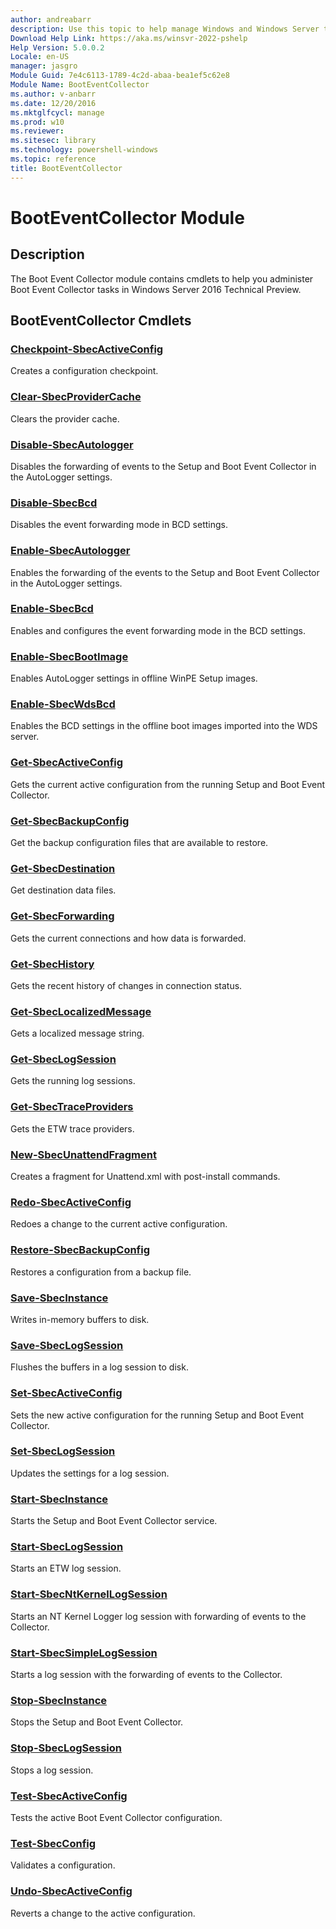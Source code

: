 ```yaml
---
author: andreabarr
description: Use this topic to help manage Windows and Windows Server technologies with Windows PowerShell.
Download Help Link: https://aka.ms/winsvr-2022-pshelp
Help Version: 5.0.0.2
Locale: en-US
manager: jasgro
Module Guid: 7e4c6113-1789-4c2d-abaa-bea1ef5c62e8
Module Name: BootEventCollector
ms.author: v-anbarr
ms.date: 12/20/2016
ms.mktglfcycl: manage
ms.prod: w10
ms.reviewer: 
ms.sitesec: library
ms.technology: powershell-windows
ms.topic: reference
title: BootEventCollector
---
```


# BootEventCollector Module
## Description
The Boot Event Collector module contains cmdlets to help you administer Boot Event Collector tasks in Windows Server 2016 Technical Preview.

## BootEventCollector Cmdlets
### [Checkpoint-SbecActiveConfig](./Checkpoint-SbecActiveConfig.md)
Creates a configuration checkpoint.

### [Clear-SbecProviderCache](./Clear-SbecProviderCache.md)
Clears the provider cache.

### [Disable-SbecAutologger](./Disable-SbecAutologger.md)
Disables the forwarding of events to the Setup and Boot Event Collector in the AutoLogger settings.

### [Disable-SbecBcd](./Disable-SbecBcd.md)
Disables the event forwarding mode in BCD settings.

### [Enable-SbecAutologger](./Enable-SbecAutologger.md)
Enables the forwarding of the events to the Setup and Boot Event Collector in the AutoLogger settings.

### [Enable-SbecBcd](./Enable-SbecBcd.md)
Enables and configures the event forwarding mode in the BCD settings.

### [Enable-SbecBootImage](./Enable-SbecBootImage.md)
Enables AutoLogger settings in offline WinPE Setup images.

### [Enable-SbecWdsBcd](./Enable-SbecWdsBcd.md)
Enables the BCD settings in the offline boot images imported into the WDS server.

### [Get-SbecActiveConfig](./Get-SbecActiveConfig.md)
Gets the current active configuration from the running Setup and Boot Event Collector.

### [Get-SbecBackupConfig](./Get-SbecBackupConfig.md)
Get the backup configuration files that are available to restore.

### [Get-SbecDestination](./Get-SbecDestination.md)
Get destination data files.

### [Get-SbecForwarding](./Get-SbecForwarding.md)
Gets the current connections and how data is forwarded.

### [Get-SbecHistory](./Get-SbecHistory.md)
Gets the recent history of changes in connection status.

### [Get-SbecLocalizedMessage](./Get-SbecLocalizedMessage.md)
Gets a localized message string.

### [Get-SbecLogSession](./Get-SbecLogSession.md)
Gets the running log sessions.

### [Get-SbecTraceProviders](./Get-SbecTraceProviders.md)
Gets the ETW trace providers.

### [New-SbecUnattendFragment](./New-SbecUnattendFragment.md)
Creates a fragment for Unattend.xml with post-install commands.

### [Redo-SbecActiveConfig](./Redo-SbecActiveConfig.md)
Redoes a change to the current active configuration.

### [Restore-SbecBackupConfig](./Restore-SbecBackupConfig.md)
Restores a configuration from a backup file.

### [Save-SbecInstance](./Save-SbecInstance.md)
Writes in-memory buffers to disk.

### [Save-SbecLogSession](./Save-SbecLogSession.md)
Flushes the buffers in a log session to disk.

### [Set-SbecActiveConfig](./Set-SbecActiveConfig.md)
Sets the new active configuration for the running Setup and Boot Event Collector.

### [Set-SbecLogSession](./Set-SbecLogSession.md)
Updates the settings for a log session.

### [Start-SbecInstance](./Start-SbecInstance.md)
Starts the Setup and Boot Event Collector service.

### [Start-SbecLogSession](./Start-SbecLogSession.md)
Starts an ETW log session.

### [Start-SbecNtKernelLogSession](./Start-SbecNtKernelLogSession.md)
Starts an NT Kernel Logger log session with forwarding of events to the Collector.

### [Start-SbecSimpleLogSession](./Start-SbecSimpleLogSession.md)
Starts a log session with the forwarding of events to the Collector.

### [Stop-SbecInstance](./Stop-SbecInstance.md)
Stops the Setup and Boot Event Collector.

### [Stop-SbecLogSession](./Stop-SbecLogSession.md)
Stops a log session.

### [Test-SbecActiveConfig](./Test-SbecActiveConfig.md)
Tests the active Boot Event Collector configuration.

### [Test-SbecConfig](./Test-SbecConfig.md)
Validates a configuration.

### [Undo-SbecActiveConfig](./Undo-SbecActiveConfig.md)
Reverts a change to the active configuration.



